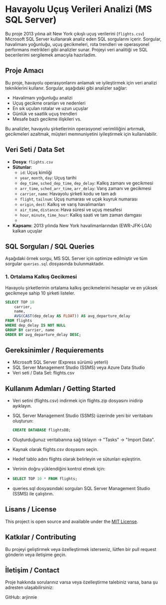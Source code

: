 # Havayolu Uçuş Verileri Analizi (MS SQL Server)

Bu proje 2013 yılına ait New York çıkışlı uçuş verilerini (`flights.csv`) Microsoft SQL Server kullanarak analiz eden SQL sorgularını içerir. Sorgular, havalimanı yoğunluğu, uçuş gecikmeleri, rota trendleri ve operasyonel performans metrikleri gibi analizler sunar. Projeyi veri analitiği ve SQL becerilerimi sergilemek amacıyla hazırladim.

## Proje Amacı
Bu proje, havayolu operasyonlarını anlamak ve iyileştirmek için veri analizi tekniklerini kullanır. Sorgular, aşağıdaki gibi analizler sağlar:
- Havalimanı yoğunluğu analizi
- Uçuş gecikme oranları ve nedenleri
- En sık uçulan rotalar ve uzun uçuşlar
- Günlük ve saatlik uçuş trendleri
- Mesafe bazlı gecikme ilişkileri vs.

Bu analizler, havayolu şirketlerinin operasyonel verimliliğini artırmak, gecikmeleri azaltmak, müşteri memnuniyetini iyileştirmek için kullanılabilir.


## Veri Seti / Data Set
- **Dosya**: `flights.csv`
- **Sütunlar**:
  - `id`: Uçuş kimliği
  - `year`, `month`, `day`: Uçuş tarihi
  - `dep_time`, `sched_dep_time`, `dep_delay`: Kalkış zamanı ve gecikmesi
  - `arr_time`, `sched_arr_time`, `arr_delay`: Varış zamanı ve gecikmesi
  - `carrier`, `name`: Havayolu şirketi kodu ve tam adı
  - `flight`, `tailnum`: Uçuş numarası ve uçak kuyruk numarası
  - `origin`, `dest`: Kalkış ve varış havalimanları
  - `air_time`, `distance`: Hava süresi ve uçuş mesafesi
  - `hour`, `minute`, `time_hour`: Kalkış saati ve tam zaman damgası
  - 
- **Kapsamı**: 2013 yılında New York havalimanlarından (EWR-JFK-LGA) kalkan uçuşlar
  

## SQL Sorguları / SQL Queries
Aşağıdaki örnek sorgu, MS SQL Server için optimize edilmiştir ve tüm sorgular `queries.sql` dosyasında bulunmaktadır.


### 1. Ortalama Kalkış Gecikmesi
Havayolu şirketlerinin ortalama kalkış gecikmelerini hesaplar ve en yüksek gecikmeye sahip 10 şirketi listeler.

```sql
SELECT TOP 10
    carrier,
    name,
    AVG(CAST(dep_delay AS FLOAT)) AS avg_departure_delay
FROM flights
WHERE dep_delay IS NOT NULL
GROUP BY carrier, name
ORDER BY avg_departure_delay DESC;
```





## Gereksinimler / Requierements

- Microsoft SQL Server (Express sürümü yeterli)
- SQL Server Management Studio (SSMS) veya Azure Data Studio
- Veri seti / Data Set: flights.csv




## Kullanım Adımları / Getting Started  

- Veri setini (flights.csv) indirmek için flights.zip dosyasını inidirip ayıklayın.
- SQL Server Management Studio (SSMS) üzerinde yeni bir veritabanı oluşturun:
  ```sql
  CREATE DATABASE flightsDB;
  ```
- Oluşturduğunuz veritabanına sağ tıklayın → "Tasks" → "Import Data".
- Kaynak olarak flights.csv dosyasını seçin.
- Hedef tablo adını flights olarak belirleyin ve sütunları eşleştirin.

- Verinin doğru yüklendiğini kontrol etmek için:
- 
   ```sql
  SELECT TOP 10 * FROM flights;
  
  ```
- queries.sql dosyasındaki sorguları SQL Server Management Studio (SSMS) ile çalıştırın.



## Lisans / License

This project is open source and available under the [MIT License](LICENSE).


## Katkılar / Contributing
Bu projeyi geliştirmek veya özelleştirmek isterseniz, lütfen bir pull request gönderin veya iletişime geçin.

## İletişim / Contact
Proje hakkında sorularınız varsa veya özelleştirme talebiniz varsa, bana şu adresten ulaşabilirsiniz:

GitHub: arjinnie





